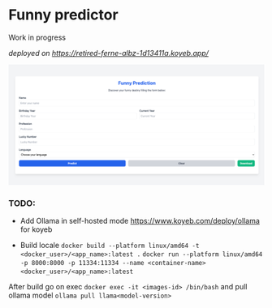 # Funny predictor

Work in progress

_deployed on https://retired-ferne-albz-1d13411a.koyeb.app/_

![img.png](img.png)

### TODO: 
- Add Ollama in self-hosted mode https://www.koyeb.com/deploy/ollama for koyeb


- Build locale 
`docker build --platform linux/amd64 -t <docker_user>/<app_name>:latest .`
`docker run --platform linux/amd64 -p 8000:8000 -p 11334:11334 --name <container-name> <docker_user>/<app_name>:latest`

After build go on exec 
`docker exec -it <images-id> /bin/bash`
and pull ollama model 
`ollama pull llama<model-version>`